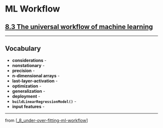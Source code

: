 # ML Workflow

## [**8.3** The universal workflow of machine learning](https://livebook.manning.com/book/deep-learning-with-javascript/chapter-8/78)

---

## **Vocabulary**

- **considerations** -
- **nonstationary** -
- **precision** -
- **n-dimensional arrays** -
- **last-layer-activation** -
- **optimization** -
- **generalization** -
- **deployment** -
- **`buildLinearRegressionModel()`** -
- **input features** -

---
from [[_8_under-over-fitting-ml-workflow]]

[//begin]: # "Autogenerated link references for markdown compatibility"
[_8_under-over-fitting-ml-workflow]: ../_8_under-over-fitting-ml-workflow.md "💧 Under Over Fitting ML Workflow"
[//end]: # "Autogenerated link references"